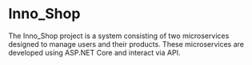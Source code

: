 # Inno_Shop

The Inno_Shop project is a system consisting of two microservices designed to manage users and their products. These microservices are developed using ASP.NET Core and interact via API.

